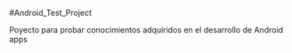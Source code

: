 #Android_Test_Project

Poyecto para probar conocimientos adquiridos en el desarrollo de Android apps

  ​

  ​

  ​
